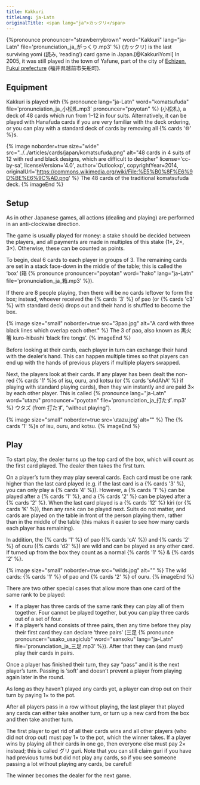 ```yaml
---
title: Kakkuri
titleLang: ja-Latn
originalTitle: <span lang="ja">カックリ</span>
---
```


<p class="lead">
{%pronounce pronouncer="strawberrybrown" word="Kakkuri" lang="ja-Latn" file='pronunciation_ja_がっくり.mp3' %} (<span lang="ja">カックリ</span>) is the last surviving <span lang="ja-Latn">yomi</span> (<span lang="ja">読み</span>, ‘reading’) card game in Japan.[@KakkuriYomi] In 2005, it was still played in the town of <span class="noun" lang="ja-Latn">Yafune</span>, part of the city of <a href="https://en.wikipedia.org/wiki/Echizen,_Fukui"><span class="noun" lang="ja-Latn">Echizen</span>, <span class="noun" lang="ja-Latn">Fukui</span> prefecture</a> (<span lang="ja">福井県越前市矢船町</span>).
</p>

## Equipment

<span class="noun" lang="ja-Latn">Kakkuri</span> is played with {% pronounce lang="ja-Latn"
word="komatsufuda" file='pronunciation_ja_小松札.mp3' pronouncer="poyotan" %}
(<span lang="ja">小松札</span>), a deck of 48 cards which run from 1–12 in four
suits. Alternatively, it can be played with <span class="noun" lang="ja-Latn">Hanafuda</span>
cards if you are very familiar with the deck ordering, or you can play with a
standard deck of cards by removing all {% cards '⑩' %}s.

{% image 
  noborder=true
  size="wide"
  src="../../articles/cards/japan/komatsufuda.png"
  alt="48 cards in 4 suits of 12 with red and black designs, which are difficult to decipher"
  license='cc-by-sa', licenseVersion='4.0', author='Outlookxp', copyrightYear=2014, originalUrl='https://commons.wikimedia.org/wiki/File:%E5%B0%8F%E6%9D%BE%E6%9C%AD.png' %}
The 48 cards of the traditional <span lang="ja-Latn">komatsufuda</span> deck.
{% imageEnd %}

## Setup

As in other Japanese games, all actions (dealing and playing) are performed in
an anti-clockwise direction.

The game is usually played for money: a stake should be decided between the
players, and all payments are made in multiples of this stake (1×, 2×, 3×).
Otherwise, these can be counted as points.

To begin, deal 6 cards to each player in groups of 3. The remaining cards are
set in a stack face-down in the middle of the table; this is called the ‘box’
(<span lang="ja">箱</span> {% pronounce pronouncer="poyotan" word="hako"
lang="ja-Latn" file='pronunciation_ja_箱.mp3' %}).

If there are 8 people playing, then there will be no cards leftover to form the box; instead, whoever received the {% cards '3' %} of <span lang="ja-Latn">pao</span> (or {% cards 'c3' %} with standard deck) drops out and their hand is shuffled to become the box.

{% image 
  size="small"
  noborder=true
  src="3pao.jpg"
  alt="A card with three black lines which overlap each other." %}
The 3 of <span lang="ja-Latn">pao</span>, also known as <span lang="ja">黒火箸
</span> <span lang="ja-Latn">kuro-hibashi</span> ‘black fire tongs’.
{% imageEnd %}

Before looking at their cards, each player in turn can exchange their hand with
the dealer’s hand. This can happen multiple times so that players can end up
with the hands of previous players if multiple players swapped.

Next, the players look at their cards. If any player has been dealt the non-red
{% cards '1' %}s of <span lang="ja-Latn">isu</span>, <span
lang="ja-Latn">ouru</span>, and <span lang="ja-Latn">kotsu</span> (or {% cards
'sAdAhA' %} if playing with standard playing cards), then they win instantly and
are paid 3× by each other player. This is called {% pronounce lang="ja-Latn"
word="utazu" pronouncer="poyotan" file='pronunciation_ja_打たず.mp3' %} <span
lang="ja">ウタズ</span> (from <span lang="ja">打たず</span>, “without playing”).

{% image 
  size="small"
  noborder=true
  src='utazu.jpg'
  alt="" %}
The {% cards '1' %}s of <span lang="ja-Latn">isu</span>, <span
lang="ja-Latn">ouru</span>, and <span lang="ja-Latn">kotsu</span>.
{% imageEnd %}

## Play

To start play, the dealer turns up the top card of the box, which will count as
the first card played. The dealer then takes the first turn.

On a player’s turn they may play several cards. Each card must be one rank
higher than the last card played (e.g. if the last card is a {% cards '3' %},
you can only play a {% cards '4' %}). However, a {% cards '1' %} can be played
after a {% cards '1' %}, and a {% cards '2' %} can be played after a {% cards
'2' %}. When the last card played is a {% cards '12' %} <span
lang="ja-Latn">kiri </span>(or {% cards 'K' %}), then any rank can be played
next. Suits do not matter, and cards are played on the table in front of the
person playing them, rather than in the middle of the table (this makes it
easier to see how many cards each player has remaining).

In addition, the {% cards '1' %} of <span lang="ja-Latn">pao</span> ({% cards 'cA' %}) and {% cards '2' %} of <span lang="ja-Latn">ouru</span> ({% cards 'd2' %}) are wild and can be played as any other card. If turned up from the box they count as a normal {% cards '1' %} &amp; {% cards '2' %}.

{% image 
  size="small"
  noborder=true
  src="wilds.jpg"
  alt="" %}
The wild cards: {% cards '1' %} of <span lang="ja-Latn">pao</span> and {% cards
'2' %} of <span lang="ja-Latn">ouru</span>.
{% imageEnd %}

There are two other special cases that allow more than one card of the same rank
to be played:

* If a player has three cards of the same rank they can play all of them
  together. Four cannot be played together, but you can play three cards out of
  a set of four.
* If a player’s hand consists of three pairs, then any time before they play
  their first card they can declare ‘three pairs’ (<span lang="ja">三足</span>
  {% pronounce pronouncer="usako_usagiclub" word="sansoku" lang="ja-Latn"
  file='pronunciation_ja_三足.mp3' %}). After that they can (and must) play
  their cards in pairs.

Once a player has finished their turn, they say “pass” and it is the next
player’s turn. Passing is ‘soft’ and doesn’t prevent a player from playing again
later in the round.

As long as they haven’t played any cards yet, a player can drop out on their
turn by paying 1× to the pot.

After all players pass in a row without playing, the last player that played any
cards can either take another turn, or turn up a new card from the box and then
take another turn.

The first player to get rid of all their cards wins and all other players (who
did not drop out) must pay 1× to the pot, which the winner takes. If a player
wins by playing all their cards in one go, then everyone else must pay 2×
instead; this is called <span lang="ja">グリ</span> <span
lang="ja-Latn">guri</span>. Note that you can still claim <span
lang="ja-Latn">guri</span> if you have had previous turns but did not play any
cards, so if you see someone passing a lot without playing any cards, be
careful!

The winner becomes the dealer for the next game.
